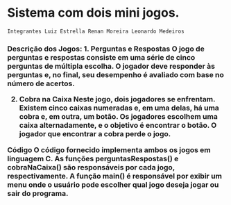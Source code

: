 # Sistema com dois mini jogos.
`Integrantes
Luiz Estrella
Renan Moreira
Leonardo Medeiros`

<h3>Descrição dos Jogos:
1. Perguntas e Respostas
O jogo de perguntas e respostas consiste em uma série de cinco perguntas de múltipla escolha. O jogador deve responder às perguntas e, no final, seu desempenho é avaliado com base no número de acertos.

2. Cobra na Caixa
Neste jogo, dois jogadores se enfrentam. Existem cinco caixas numeradas e, em uma delas, há uma cobra e, em outra, um botão. Os jogadores escolhem uma caixa alternadamente, e o objetivo é encontrar o botão. O jogador que encontrar a cobra perde o jogo.

Código
O código fornecido implementa ambos os jogos em linguagem C. As funções perguntasRespostas() e cobraNaCaixa() são responsáveis por cada jogo, respectivamente. A função main() é responsável por exibir um menu onde o usuário pode escolher qual jogo deseja jogar ou sair do programa.<h3>

